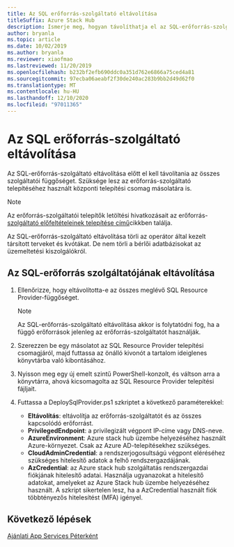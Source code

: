 ```yaml
---
title: Az SQL erőforrás-szolgáltató eltávolítása
titleSuffix: Azure Stack Hub
description: Ismerje meg, hogyan távolíthatja el az SQL-erőforrás-szolgáltatót az Azure Stack hub üzembe helyezéséről.
author: bryanla
ms.topic: article
ms.date: 10/02/2019
ms.author: bryanla
ms.reviewer: xiaofmao
ms.lastreviewed: 11/20/2019
ms.openlocfilehash: b232bf2efb690ddc0a351d762e6866a75ced4a81
ms.sourcegitcommit: 97ecba06aeabf2f30de240ac283b9bb2d49d62f0
ms.translationtype: MT
ms.contentlocale: hu-HU
ms.lasthandoff: 12/10/2020
ms.locfileid: "97011365"
---
```

# <a name="remove-the-sql-resource-provider"></a>Az SQL erőforrás-szolgáltató eltávolítása

Az SQL-erőforrás-szolgáltató eltávolítása előtt el kell távolítania az összes szolgáltatói függőséget. Szüksége lesz az erőforrás-szolgáltató telepítéséhez használt központi telepítési csomag másolatára is.

> [!NOTE]
> Az erőforrás-szolgáltatói telepítők letöltési hivatkozásait az erőforrás- [szolgáltató előfeltételeinek telepítése című](./azure-stack-sql-resource-provider-deploy.md#prerequisites)cikkben találja.

Az SQL-erőforrás-szolgáltató eltávolítása törli az operátor által kezelt társított terveket és kvótákat. De nem törli a bérlői adatbázisokat az üzemeltetési kiszolgálókról.

## <a name="to-remove-the-sql-resource-provider"></a>Az SQL-erőforrás szolgáltatójának eltávolítása

1. Ellenőrizze, hogy eltávolította-e az összes meglévő SQL Resource Provider-függőséget.

   > [!NOTE]
   > Az SQL-erőforrás-szolgáltató eltávolítása akkor is folytatódni fog, ha a függő erőforrások jelenleg az erőforrás-szolgáltatót használják.
  
2. Szerezzen be egy másolatot az SQL Resource Provider telepítési csomagjáról, majd futtassa az önálló kivonót a tartalom ideiglenes könyvtárba való kibontásához.

3. Nyisson meg egy új emelt szintű PowerShell-konzolt, és váltson arra a könyvtárra, ahová kicsomagolta az SQL Resource Provider telepítési fájljait.

4. Futtassa a DeploySqlProvider.ps1 szkriptet a következő paraméterekkel:

    * **Eltávolítás**: eltávolítja az erőforrás-szolgáltatót és az összes kapcsolódó erőforrást.
    * **PrivilegedEndpoint**: a privilegizált végpont IP-címe vagy DNS-neve.
    * **AzureEnvironment**: Azure stack hub üzembe helyezéséhez használt Azure-környezet. Csak az Azure AD-telepítésekhez szükséges.
    * **CloudAdminCredential**: a rendszerjogosultságú végpont eléréséhez szükséges hitelesítő adatok a felhő rendszergazdájának.
    * **AzCredential**: az Azure stack hub szolgáltatás rendszergazdai fiókjának hitelesítő adatai. Használja ugyanazokat a hitelesítő adatokat, amelyeket az Azure Stack hub üzembe helyezéséhez használt. A szkript sikertelen lesz, ha a AzCredential használt fiók többtényezős hitelesítést (MFA) igényel.

## <a name="next-steps"></a>Következő lépések

[Ajánlati App Services Péterként](azure-stack-app-service-overview.md)
